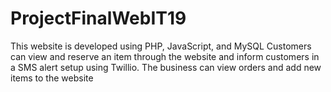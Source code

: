 # ProjectFinalWebIT19
 
This website is developed using PHP, JavaScript, and MySQL Customers can view and reserve an item through the website and inform customers in a SMS alert setup using Twillio. The business can view orders and add new items to the website
